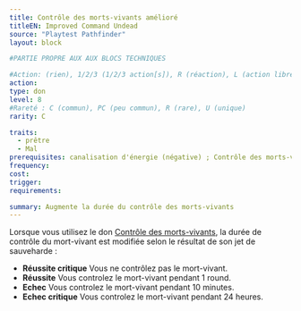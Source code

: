 ```yaml
---
title: Contrôle des morts-vivants amélioré
titleEN: Improved Command Undead
source: "Playtest Pathfinder"
layout: block

#PARTIE PROPRE AUX AUX BLOCS TECHNIQUES

#Action: (rien), 1/2/3 (1/2/3 action[s]), R (réaction), L (action libre)
action: 
type: don
level: 8
#Rareté : C (commun), PC (peu commun), R (rare), U (unique)
rarity: C

traits:
  - prêtre
  - Mal
prerequisites: canalisation d'énergie (négative) ; Contrôle des morts-vivants
frequency: 
cost: 
trigger: 
requirements:

summary: Augmente la durée du contrôle des morts-vivants
---
```


Lorsque vous utilisez le don [Contrôle des morts-vivants](/donsclasse/contrôles-des-morts-vivants.html), la durée de contrôle du mort-vivant est modifiée selon le résultat de son jet de sauveharde :
* **Réussite critique** Vous ne contrôlez pas le mort-vivant.
* **Réussite** Vous controlez le mort-vivant pendant 1 round.
* **Echec** Vous controlez le mort-vivant pendant 10 minutes.
* **Echec critique** Vous controlez le mort-vivant pendant 24 heures.

